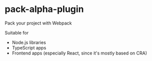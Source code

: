 # pack-alpha-plugin
Pack your project with Webpack

Suitable for
* Node.js libraries
* TypeScript apps
* Frontend apps (especially React, since it's mostly based on CRA)
